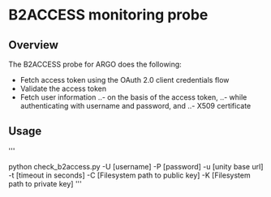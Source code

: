 # B2ACCESS monitoring probe

## Overview
The B2ACCESS probe for ARGO does the following:

- Fetch access token using the OAuth 2.0 client credentials flow
- Validate the access token
- Fetch user information 
..- on the basis of the access token,
..- while authenticating with username and password, and
..- X509 certificate

## Usage
'''

python check_b2access.py -U [username] -P [password] -u [unity base url] -t [timeout in seconds] -C [Filesystem path to public key] -K [Filesystem path to private key]
'''
